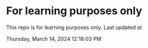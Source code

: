 # For learning purposes only
This repo is for learning purposes only.
Last updated at

Thursday, March 14, 2024 12:18:03 PM

